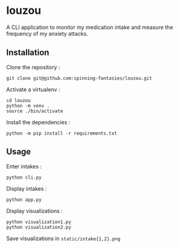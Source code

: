 # louzou

A CLI application to monitor my medication intake and measure the frequency of my anxiety attacks.

## Installation

Clone the repository :

```
git clone git@github.com:spinning-fantasies/louzou.git
```

Activate a virtualenv :

```
cd louzou
python -m venv .
source ./bin/activate
```

Install the dependencies :

```
python -m pip install -r requirements.txt
```

## Usage

Enter intakes :

```
python cli.py
```

Display intakes :

```
python app.py
```

Display visualizations :

```
python visualization1.py
python visualization2.py
```

Save visualizations in `static/intake{1,2}.png`

